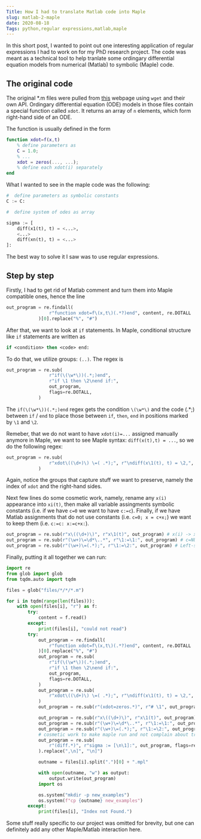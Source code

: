 ```yaml
---
Title: How I had to translate Matlab code into Maple
slug: matlab-2-maple
date: 2020-08-18
Tags: python,regular expressions,matlab,maple
---
```


In this short post, I wanted to point out one interesting application of regular expressions I had to work on for my PhD research project. The code was meant as a technical tool to help tranlate some ordingary differential equation models from numerical (Matlab) to symbolic (Maple) code.

## The original code

The original \*.m files were pulled from [this](https://www.ebi.ac.uk/biomodels/) webpage using `wget` and their own API. Ordingary differential equation (ODE) models in those files contain a special function called `xdot`. It returns an array of `n` elements, which form right-hand side of an ODE.

The function is usually defined in the form

```m
function xdot=f(x,t)
    % define parameters as
    C = 1.0;
    % ...
    xdot = zeros(..., ...);
    % define each xdot(i) separately
end
```

What I wanted to see in the maple code was the following:

```py
#  define parameters as symbolic constants
C := C:

#  define system of odes as array

sigma := [
    diff(x1(t), t) = <...>,
    <...>
    diff(xn(t), t) = <...>
]:
```

The best way to solve it I saw was to use regular expressions.

## Step by step

Firstly, I had to get rid of Matlab comment and turn them into Maple compatible ones, hence the line

```py
out_program = re.findall(
                r"function xdot=f\(x,t\)(.*?)end", content, re.DOTALL
            )[0].replace("%", "#")
```

After that, we want to look at `if` statements. In Maple, conditional structure like `if` statements are written as

```pascal
if <condition> then <code> end:
```

To do that, we utilize groups: `(..)`. The regex is

```py
out_program = re.sub(
                r"if(\(\w*\))(.*;)end",
                r"if \1 then \2\nend if:",
                out_program,
                flags=re.DOTALL,
            )
```

The `if(\(\w*\))(.*;)end` regex gets the condition `\(\w*\)` and the code (.\*;) between `if` / `end` to place those between `if`, `then`, `end` in positions marked by `\1` and `\2`.

Remeber, that we do not want to have `xdot(i)=...` assigned manually anymore in Maple, we want to see Maple syntax: `diff(x(t),t) = ...`, so we do the following regex:

```py
out_program = re.sub(
                r"xdot\((\d+)\) \=( .*);", r"\ndiff(x\1(t), t) = \2,", out_program
            )
```

Again, notice the groups that capture stuff we want to preserve, namely the index of `xdot` and the right-hand sides.

Next few lines do some cosmetic work, namely, rename any `x(i)` appearance into `xi(t)`, then make all variable assingments symbolic constants (i.e. if we have `c=0` we want to have `c:=c`). Finally, if we have Matlab assignments that do not use constants (i.e. `c=0; x = c+x;`) we want to keep them (i.e. `c:=c: x:=c+x:`).

```py
out_program = re.sub(r"x\((\d+)\)", r"x\1(t)", out_program) # x(i) -> xi(t)
out_program = re.sub(r"(\w+)\=\d*\..*", r"\1:=\1:", out_program) # c=NUMBER -> c:=c:
out_program = re.sub(r"(\w+)\=(.*);", r"\1:=\2:", out_program) # Left-side = ANYTHING NOT METNIONED ABOVE -> same but with := sign
```

Finally, putting it all together we can run:

```py
import re
from glob import glob
from tqdm.auto import tqdm

files = glob("files/*/*/*.m")

for i in tqdm(range(len(files))):
    with open(files[i], "r") as f:
        try:
            content = f.read()
        except:
            print(files[i], "could not read")
        try:
            out_program = re.findall(
                r"function xdot=f\(x,t\)(.*?)end", content, re.DOTALL
            )[0].replace("%", "#")
            out_program = re.sub(
                r"if(\(\w*\))(.*;)end",
                r"if \1 then \2\nend if:",
                out_program,
                flags=re.DOTALL,
            )
            out_program = re.sub(
                r"xdot\((\d+)\) \=( .*);", r"\ndiff(x\1(t), t) = \2,", out_program
            )
            out_program = re.sub(r"(xdot=zeros.*)", r"# \1", out_program) # comment out declaration of xdot

            out_program = re.sub(r"x\((\d+)\)", r"x\1(t)", out_program)
            out_program = re.sub(r"(\w+)\=\d*\..*", r"\1:=\1:", out_program)
            out_program = re.sub(r"(\w+)\=(.*);", r"\1:=\2:", out_program)
            # cosmetic work to make maple run and not complain about trailing comma
            out_program = re.sub(
                r"(diff.*)", r"sigma := [\n\1]:", out_program, flags=re.DOTALL
            ).replace(",\n]", "\n]")

            outname = files[i].split(".")[0] + ".mpl"

            with open(outname, "w") as output:
                output.write(out_program)
            import os

            os.system("mkdir -p new_examples")
            os.system(f"cp {outname} new_examples")
        except:
            print(files[i], "Index not Found.")

```

Some stuff really specific to our project was omitted for brevity, but one can definitely add any other Maple/Matlab interaction here.

